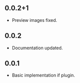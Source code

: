## 0.0.2+1

* Preview images fixed.

## 0.0.2

* Documentation updated.

## 0.0.1

* Basic implementation if plugin.

